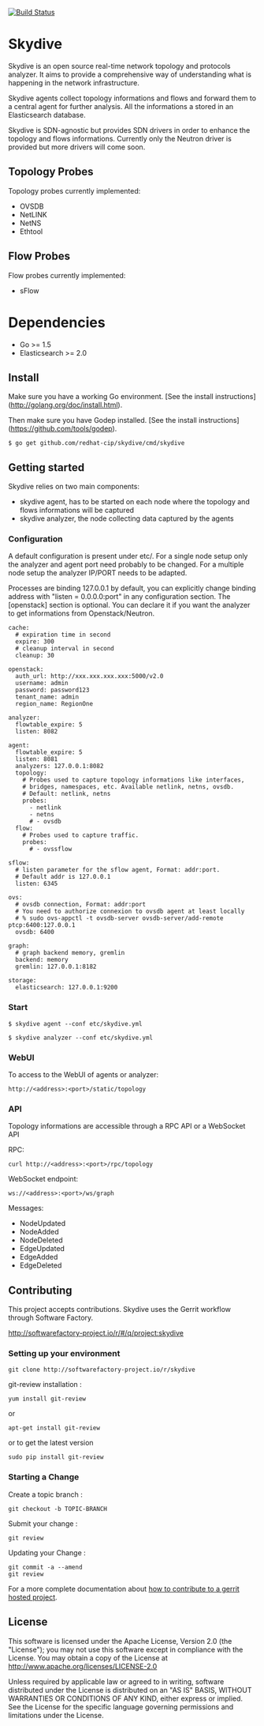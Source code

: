 [![Build Status](https://travis-ci.org/redhat-cip/skydive.png)](https://travis-ci.org/redhat-cip/skydive)

# Skydive

Skydive is an open source real-time network topology and protocols analyzer.
It aims to provide a comprehensive way of understanding what is happening in
the network infrastructure.

Skydive agents collect topology informations and flows and forward them to a
central agent for further analysis. All the informations a stored in an
Elasticsearch database.

Skydive is SDN-agnostic but provides SDN drivers in order to enhance the
topology and flows informations. Currently only the Neutron driver is provided
but more drivers will come soon.

## Topology Probes

Topology probes currently implemented:

* OVSDB
* NetLINK
* NetNS
* Ethtool

## Flow Probes

Flow probes currently implemented:

* sFlow

# Dependencies

* Go >= 1.5
* Elasticsearch >= 2.0

## Install

Make sure you have a working Go environment. [See the install instructions]
(http://golang.org/doc/install.html).

Then make sure you have Godep installed. [See the install instructions]
(https://github.com/tools/godep).

```console
$ go get github.com/redhat-cip/skydive/cmd/skydive
```

## Getting started

Skydive relies on two main components:

* skydive agent, has to be started on each node where the topology and flows
  informations will be captured
* skydive analyzer, the node collecting data captured by the agents

### Configuration

A default configuration is present under etc/. For a single node setup only the
analyzer and agent port need probably to be changed. For a multiple node setup
the analyzer IP/PORT needs to be adapted.

Processes are binding 127.0.0.1 by default, you can explicitly change binding
address with "listen = 0.0.0.0:port" in any configuration section.
The [openstack] section is optional. You can declare it if you want the
analyzer to get informations from Openstack/Neutron.

```shell
cache:
  # expiration time in second
  expire: 300
  # cleanup interval in second
  cleanup: 30

openstack:
  auth_url: http://xxx.xxx.xxx.xxx:5000/v2.0
  username: admin
  password: password123
  tenant_name: admin
  region_name: RegionOne

analyzer:
  flowtable_expire: 5
  listen: 8082

agent:
  flowtable_expire: 5
  listen: 8081
  analyzers: 127.0.0.1:8082
  topology:
    # Probes used to capture topology informations like interfaces,
    # bridges, namespaces, etc. Available netlink, netns, ovsdb.
    # Default: netlink, netns
    probes:
      - netlink
      - netns
      # - ovsdb
  flow:
    # Probes used to capture traffic.
    probes:
      # - ovssflow

sflow:
  # listen parameter for the sflow agent, Format: addr:port.
  # Default addr is 127.0.0.1
  listen: 6345

ovs:
  # ovsdb connection, Format: addr:port
  # You need to authorize connexion to ovsdb agent at least locally
  # % sudo ovs-appctl -t ovsdb-server ovsdb-server/add-remote ptcp:6400:127.0.0.1
  ovsdb: 6400

graph:
  # graph backend memory, gremlin
  backend: memory
  gremlin: 127.0.0.1:8182

storage:
  elasticsearch: 127.0.0.1:9200
```
### Start

```console
$ skydive agent --conf etc/skydive.yml
```
```console
$ skydive analyzer --conf etc/skydive.yml
```

### WebUI

To access to the WebUI of agents or analyzer:

```console
http://<address>:<port>/static/topology
```

### API

Topology informations are accessible through a RPC API or a WebSocket API

RPC:

```console
curl http://<address>:<port>/rpc/topology
```

WebSocket endpoint:

```console
ws://<address>:<port>/ws/graph
```

Messages:

* NodeUpdated
* NodeAdded
* NodeDeleted
* EdgeUpdated
* EdgeAdded
* EdgeDeleted

## Contributing
This project accepts contributions. Skydive uses the Gerrit workflow
through Software Factory.

http://softwarefactory-project.io/r/#/q/project:skydive

### Setting up your environment

```console
git clone http://softwarefactory-project.io/r/skydive
```

git-review installation :

```console
yum install git-review

```

or


```console
apt-get install git-review
```

or to get the latest version

```console
sudo pip install git-review
```

### Starting a Change

Create a topic branch :

```console
git checkout -b TOPIC-BRANCH
```

Submit your change :

```console
git review
```

Updating your Change :

```console
git commit -a --amend
git review
```

For a more complete documentation about
[how to contribute to a gerrit hosted project](https://gerrit-documentation.storage.googleapis.com/Documentation/2.12/intro-quick.html#_the_life_and_times_of_a_change).


## License
This software is licensed under the Apache License, Version 2.0 (the
"License"); you may not use this software except in compliance with the
License.
You may obtain a copy of the License at http://www.apache.org/licenses/LICENSE-2.0

Unless required by applicable law or agreed to in writing, software
distributed under the License is distributed on an "AS IS" BASIS,
WITHOUT WARRANTIES OR CONDITIONS OF ANY KIND, either express or implied.
See the License for the specific language governing permissions and
limitations under the License.
